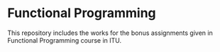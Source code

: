# Functional Programming
This repository includes the works for the bonus assignments given in Functional Programming course in ITU.
